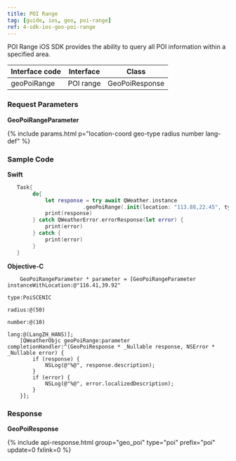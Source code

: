 ```yaml
---
title: POI Range
tag: [guide, ios, geo, poi-range]
ref: 4-sdk-ios-geo-poi-range
---
```


POI Range iOS SDK provides the ability to query all POI information within a specified area.

| Interface code | Interface       | Class        |
| --------- | -------------------------- | ------------ |
| geoPoiRange | POI range  | GeoPoiResponse |

### Request Parameters

**GeoPoiRangeParameter**

{% include params.html p="location-coord geo-type radius number lang-def" %}

### Sample Code

**Swift**

```swift
   Task{
        do{
            let response = try await QWeather.instance
                        .geoPoiRange(.init(location: "113.88,22.45", type: .CSTA, radius: 50))
            print(response)
        } catch QWeatherError.errorResponse(let error) {
            print(error)
        } catch {
            print(error)
        }
   }
```

**Objective-C**

```objc
    GeoPoiRangeParameter * parameter = [GeoPoiRangeParameter instanceWithLocation:@"116.41,39.92"
                                                                             type:PoiSCENIC
                                                                           radius:@(50)
                                                                           number:@(10)
                                                                             lang:@(LangZH_HANS)];
    [QWeatherObjc geoPoiRange:parameter  completionHandler:^(GeoPoiResponse * _Nullable response, NSError * _Nullable error) {
        if (response) {
            NSLog(@"%@", response.description);
        }
        if (error) {
            NSLog(@"%@", error.localizedDescription);
        }
    }];
```

### Response

**GeoPoiResponse**

{% include api-response.html group="geo_poi" type="poi" prefix="poi" update=0 fxlink=0 %}
